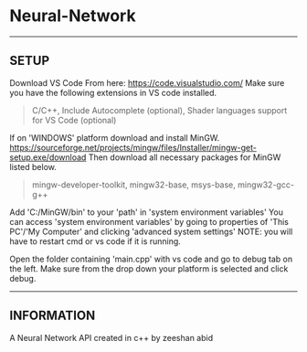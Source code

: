 # Neural-Network
-----
SETUP
-----
Download VS Code From here: https://code.visualstudio.com/
Make sure you have the following extensions in VS code installed.
>C/C++,
>Include Autocomplete (optional),
>Shader languages support for VS Code (optional)

If on 'WINDOWS' platform download and install MinGW.
https://sourceforge.net/projects/mingw/files/Installer/mingw-get-setup.exe/download
Then download all necessary packages for MinGW listed below.
>mingw-developer-toolkit,
>mingw32-base,
>msys-base,
>mingw32-gcc-g++

Add 'C:/MinGW/bin' to your 'path' in 'system environment variables'
You can access 'system environment variables' by going to properties of 'This PC'/'My Computer'
and clicking 'advanced system settings'
NOTE: you will have to restart cmd or vs code if it is running.

Open the folder containing 'main.cpp' with vs code and go to debug tab on the left.
Make sure from the drop down your platform is selected and click debug.

-----------
INFORMATION
-----------
A Neural Network API created in c++ by zeeshan abid<br />